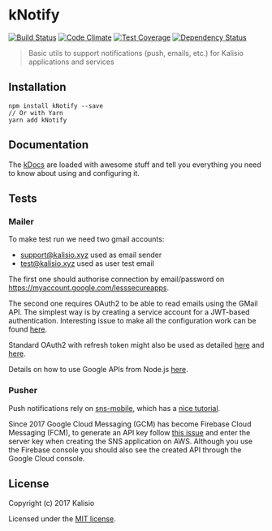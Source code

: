# kNotify

[![Build Status](https://travis-ci.org/kalisio/kNotify.png?branch=master)](https://travis-ci.org/kalisio/kNotify)
[![Code Climate](https://codeclimate.com/github/kalisio/kNotify/badges/gpa.svg)](https://codeclimate.com/github/kalisio/kNotify)
[![Test Coverage](https://codeclimate.com/github/kalisio/kNotify/badges/coverage.svg)](https://codeclimate.com/github/kalisio/kNotify/coverage)
[![Dependency Status](https://img.shields.io/david/kalisio/kNotify.svg?style=flat-square)](https://david-dm.org/kalisio/kNotify)

> Basic utils to support notifications (push, emails, etc.) for Kalisio applications and services

## Installation

```
npm install kNotify --save
// Or with Yarn
yarn add kNotify
```

## Documentation

The [kDocs](https://kalisio.gitbooks.io/kalisio/) are loaded with awesome stuff and tell you everything you need to know about using and configuring it.

## Tests

### Mailer

To make test run we need two gmail accounts:
* support@kalisio.xyz used as email sender
* test@kalisio.xyz used as user test email

The first one should authorise connection by email/password on https://myaccount.google.com/lesssecureapps.

The second one requires OAuth2 to be able to read emails using the GMail API. The simplest way is by creating a service account for a JWT-based authentication. Interesting issue to make all the configuration work can be found [here](https://stackoverflow.com/a/29328258).

Standard OAuth2 with refresh token might also be used as detailed [here](https://medium.com/@pandeysoni/nodemailer-service-in-node-js-using-smtp-and-xoauth2-7c638a39a37e) and [here](https://medium.com/@pandeysoni/nodemailer-service-in-node-js-using-smtp-and-xoauth2-7c638a39a37e).

Details on how to use Google APIs from Node.js [here](https://github.com/google/google-api-nodejs-client#authorizing-and-authenticating).

### Pusher

Push notifications rely on [sns-mobile](https://github.com/evanshortiss/sns-mobile), which has a [nice tutorial](http://evanshortiss.com/development/mobile/2014/02/22/sns-push-notifications-using-nodejs.html).

Since 2017 Google Cloud Messaging (GCM) has become Firebase Cloud Messaging (FCM), to generate an API key follow [this issue](https://stackoverflow.com/questions/39417797/amazon-sns-platform-credentials-are-invalid-when-re-entering-a-gcm-api-key-th) and enter the server key when creating the SNS application on AWS. Although you use the Firebase console you should also see the created API through the Google Cloud console.

## License

Copyright (c) 2017 Kalisio

Licensed under the [MIT license](LICENSE).
